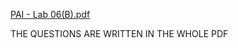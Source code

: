 [PAI - Lab 06(B).pdf](https://github.com/user-attachments/files/17537451/PAI.-.Lab.06.B.pdf)

THE QUESTIONS ARE WRITTEN IN THE WHOLE PDF
